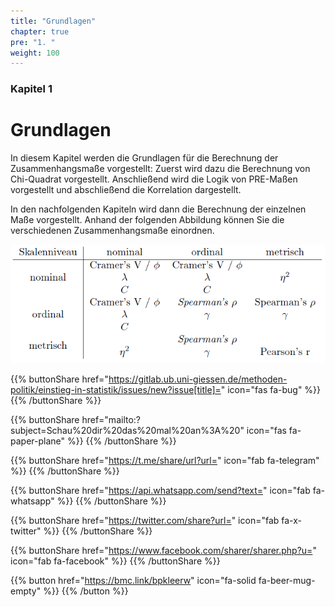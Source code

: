 ```yaml
---
title: "Grundlagen"
chapter: true
pre: "1. "
weight: 100
---
```


### Kapitel  1

# Grundlagen

In diesem Kapitel werden die Grundlagen für die Berechnung der Zusammenhangsmaße vorgestellt: Zuerst wird dazu die Berechnung von Chi-Quadrat vorgestellt. Anschließend wird die Logik von PRE-Maßen vorgestellt und abschließend die Korrelation dargestellt. 

In den nachfolgenden Kapiteln wird dann die Berechnung der einzelnen Maße vorgestellt. Anhand der folgenden Abbildung können Sie die verschiedenen Zusammenhangsmaße einordnen.

![Übersicht Zusammenhangsmaße](./images/uebersucht_zusam.PNG)

{{% buttonShare href="https://gitlab.ub.uni-giessen.de/methoden-politik/einstieg-in-statistik/issues/new?issue[title]=" icon="fas fa-bug" %}} {{% /buttonShare %}} 

{{% buttonShare href="mailto:?subject=Schau%20dir%20das%20mal%20an%3A%20" icon="fas fa-paper-plane" %}} {{% /buttonShare %}}

{{% buttonShare href="https://t.me/share/url?url=" icon="fab fa-telegram" %}} {{% /buttonShare %}}

{{% buttonShare href="https://api.whatsapp.com/send?text=" icon="fab fa-whatsapp" %}} {{% /buttonShare %}}

{{% buttonShare href="https://twitter.com/share?url=" icon="fab fa-x-twitter" %}} {{% /buttonShare %}}

{{% buttonShare href="https://www.facebook.com/sharer/sharer.php?u=" icon="fab fa-facebook" %}} {{% /buttonShare %}}

{{% button href="https://bmc.link/bpkleerw" icon="fa-solid fa-beer-mug-empty" %}} {{% /button %}}
